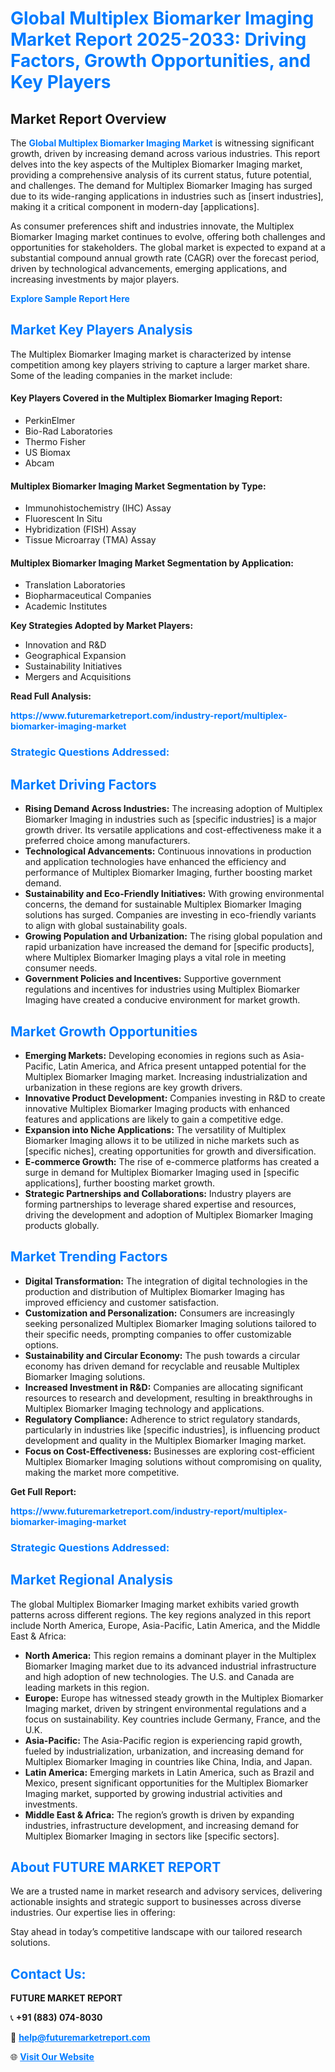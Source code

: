 <h1 style="color: #007BFF;">Global Multiplex Biomarker Imaging Market Report 2025-2033: Driving Factors, Growth Opportunities, and Key Players</h1>

<section id="overview">
<h2>Market Report Overview</h2>
<p>The <a href="https://www.futuremarketreport.com/industry-report/multiplex-biomarker-imaging-market" style="color: #007BFF; text-decoration: none;"><strong>Global Multiplex Biomarker Imaging Market</strong></a> is witnessing significant growth, driven by increasing demand across various industries. This report delves into the key aspects of the Multiplex Biomarker Imaging market, providing a comprehensive analysis of its current status, future potential, and challenges. The demand for Multiplex Biomarker Imaging has surged due to its wide-ranging applications in industries such as [insert industries], making it a critical component in modern-day [applications].</p>
<p>As consumer preferences shift and industries innovate, the Multiplex Biomarker Imaging market continues to evolve, offering both challenges and opportunities for stakeholders. The global market is expected to expand at a substantial compound annual growth rate (CAGR) over the forecast period, driven by technological advancements, emerging applications, and increasing investments by major players.</p>
</section>

<section id="overview">
<p><a href="https://www.futuremarketreport.com/request-sample/reportId=52509" style="color: #007BFF; text-decoration: none;"><strong>Explore Sample Report Here</strong></a></p>
</section>

<section id="key-players">
<h2 style="color: #007BFF;">Market Key Players Analysis</h2>
<p>The Multiplex Biomarker Imaging market is characterized by intense competition among key players striving to capture a larger market share. Some of the leading companies in the market include:</p>
<h4>Key Players Covered in the Multiplex Biomarker Imaging Report:</h4>
<ul><li>PerkinElmer</li><li>Bio-Rad Laboratories</li><li>Thermo Fisher</li><li>US Biomax</li><li>Abcam</li></ul>
<h4>Multiplex Biomarker Imaging Market Segmentation by Type:</h4>
<ul><li>Immunohistochemistry (IHC) Assay</li><li>Fluorescent In Situ</li><li>Hybridization (FISH) Assay</li><li>Tissue Microarray (TMA) Assay</li></ul>

<h4>Multiplex Biomarker Imaging Market Segmentation by Application:</h4>
<ul><li>Translation Laboratories</li><li>Biopharmaceutical Companies</li><li>Academic Institutes</li></ul>
<p><strong>Key Strategies Adopted by Market Players:</strong></p>
<ul>
<li>Innovation and R&D</li>
<li>Geographical Expansion</li>
<li>Sustainability Initiatives</li>
<li>Mergers and Acquisitions</li>
</ul>
</section>

<section>
<p><strong>Read Full Analysis: </strong></p><a href="https://www.futuremarketreport.com/industry-report/multiplex-biomarker-imaging-market" style="color: #007BFF; text-decoration: none;"><strong>https://www.futuremarketreport.com/industry-report/multiplex-biomarker-imaging-market</strong></a>
<h3 style="color: #007BFF;">Strategic Questions Addressed:</h3>
</section>

<section id="driving-factors">
<h2 style="color: #007BFF;">Market Driving Factors</h2>
<ul>
<li><strong>Rising Demand Across Industries:</strong> The increasing adoption of Multiplex Biomarker Imaging in industries such as [specific industries] is a major growth driver. Its versatile applications and cost-effectiveness make it a preferred choice among manufacturers.</li>
<li><strong>Technological Advancements:</strong> Continuous innovations in production and application technologies have enhanced the efficiency and performance of Multiplex Biomarker Imaging, further boosting market demand.</li>
<li><strong>Sustainability and Eco-Friendly Initiatives:</strong> With growing environmental concerns, the demand for sustainable Multiplex Biomarker Imaging solutions has surged. Companies are investing in eco-friendly variants to align with global sustainability goals.</li>
<li><strong>Growing Population and Urbanization:</strong> The rising global population and rapid urbanization have increased the demand for [specific products], where Multiplex Biomarker Imaging plays a vital role in meeting consumer needs.</li>
<li><strong>Government Policies and Incentives:</strong> Supportive government regulations and incentives for industries using Multiplex Biomarker Imaging have created a conducive environment for market growth.</li>
</ul>
</section>

<section id="growth-opportunities">
<h2 style="color: #007BFF;">Market Growth Opportunities</h2>
<ul>
<li><strong>Emerging Markets:</strong> Developing economies in regions such as Asia-Pacific, Latin America, and Africa present untapped potential for the Multiplex Biomarker Imaging market. Increasing industrialization and urbanization in these regions are key growth drivers.</li>
<li><strong>Innovative Product Development:</strong> Companies investing in R&D to create innovative Multiplex Biomarker Imaging products with enhanced features and applications are likely to gain a competitive edge.</li>
<li><strong>Expansion into Niche Applications:</strong> The versatility of Multiplex Biomarker Imaging allows it to be utilized in niche markets such as [specific niches], creating opportunities for growth and diversification.</li>
<li><strong>E-commerce Growth:</strong> The rise of e-commerce platforms has created a surge in demand for Multiplex Biomarker Imaging used in [specific applications], further boosting market growth.</li>
<li><strong>Strategic Partnerships and Collaborations:</strong> Industry players are forming partnerships to leverage shared expertise and resources, driving the development and adoption of Multiplex Biomarker Imaging products globally.</li>
</ul>
</section>

<section id="trending-factors">
<h2 style="color: #007BFF;">Market Trending Factors</h2>
<ul>
<li><strong>Digital Transformation:</strong> The integration of digital technologies in the production and distribution of Multiplex Biomarker Imaging has improved efficiency and customer satisfaction.</li>
<li><strong>Customization and Personalization:</strong> Consumers are increasingly seeking personalized Multiplex Biomarker Imaging solutions tailored to their specific needs, prompting companies to offer customizable options.</li>
<li><strong>Sustainability and Circular Economy:</strong> The push towards a circular economy has driven demand for recyclable and reusable Multiplex Biomarker Imaging solutions.</li>
<li><strong>Increased Investment in R&D:</strong> Companies are allocating significant resources to research and development, resulting in breakthroughs in Multiplex Biomarker Imaging technology and applications.</li>
<li><strong>Regulatory Compliance:</strong> Adherence to strict regulatory standards, particularly in industries like [specific industries], is influencing product development and quality in the Multiplex Biomarker Imaging market.</li>
<li><strong>Focus on Cost-Effectiveness:</strong> Businesses are exploring cost-efficient Multiplex Biomarker Imaging solutions without compromising on quality, making the market more competitive.</li>
</ul>
</section>

<section>
<p><strong>Get Full Report: </strong></p><a href="https://www.futuremarketreport.com/industry-report/multiplex-biomarker-imaging-market" style="color: #007BFF; text-decoration: none;"><strong>https://www.futuremarketreport.com/industry-report/multiplex-biomarker-imaging-market</strong></a>
<h3 style="color: #007BFF;">Strategic Questions Addressed:</h3>
</section>


<section id="regional-analysis">
<h2 style="color: #007BFF;">Market Regional Analysis</h2>
<p>The global Multiplex Biomarker Imaging market exhibits varied growth patterns across different regions. The key regions analyzed in this report include North America, Europe, Asia-Pacific, Latin America, and the Middle East & Africa:</p>
<ul>
<li><strong>North America:</strong> This region remains a dominant player in the Multiplex Biomarker Imaging market due to its advanced industrial infrastructure and high adoption of new technologies. The U.S. and Canada are leading markets in this region.</li>
<li><strong>Europe:</strong> Europe has witnessed steady growth in the Multiplex Biomarker Imaging market, driven by stringent environmental regulations and a focus on sustainability. Key countries include Germany, France, and the U.K.</li>
<li><strong>Asia-Pacific:</strong> The Asia-Pacific region is experiencing rapid growth, fueled by industrialization, urbanization, and increasing demand for Multiplex Biomarker Imaging in countries like China, India, and Japan.</li>
<li><strong>Latin America:</strong> Emerging markets in Latin America, such as Brazil and Mexico, present significant opportunities for the Multiplex Biomarker Imaging market, supported by growing industrial activities and investments.</li>
<li><strong>Middle East & Africa:</strong> The region’s growth is driven by expanding industries, infrastructure development, and increasing demand for Multiplex Biomarker Imaging in sectors like [specific sectors].</li>
</ul>
</section>

<footer>
<h2 style="color: #007BFF;">About FUTURE MARKET REPORT</h2>
<p>We are a trusted name in market research and advisory services, delivering actionable insights and strategic support to businesses across diverse industries. Our expertise lies in offering:</p>

<p>Stay ahead in today’s competitive landscape with our tailored research solutions.</p>

<h2 style="color: #007BFF;">Contact Us:</h2>
<p><strong>FUTURE MARKET REPORT</strong></p>
<p>📞 <strong>+91 (883) 074-8030</strong></p>
<p>📧 <strong><a href="mailto:help@futuremarketreport.com" style="color: #007BFF;">help@futuremarketreport.com</a></strong></p>
<p>🌐 <strong><a href="https://www.futuremarketreport.com/" style="color: #007BFF;">Visit Our Website</a></strong></p>
</footer>
